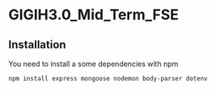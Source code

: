 # GIGIH3.0_Mid_Term_FSE

## Installation

You need to install a some dependencies with npm

```bash
npm install express mongoose nodemon body-parser dotenv
```